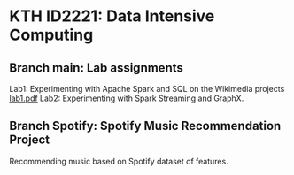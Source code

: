 # KTH ID2221: Data Intensive Computing


## Branch main: Lab assignments

Lab1: Experimenting with Apache Spark and SQL on the Wikimedia projects [lab1.pdf](https://github.com/alishibli97/Data-Intensive/blob/main/lab1/lab1.pdf)
Lab2: Experimenting with Spark Streaming and GraphX.

## Branch Spotify: Spotify Music Recommendation Project

Recommending music based on Spotify dataset of features.

